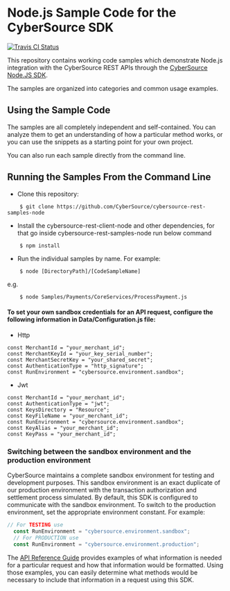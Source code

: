 # Node.js Sample Code for the CyberSource SDK
[![Travis CI Status](https://travis-ci.org/CyberSource/cybersource-rest-samples-node.svg?branch=master)](https://travis-ci.org/CyberSource/cybersource-rest-samples-node)

This repository contains working code samples which demonstrate Node.js integration with the CyberSource REST APIs through the [CyberSource Node.JS SDK](https://github.com/CyberSource/cybersource-rest-client-node).

The samples are organized into categories and common usage examples.


## Using the Sample Code

The samples are all completely independent and self-contained. You can analyze them to get an understanding of how a particular method works, or you can use the snippets as a starting point for your own project.

You can also run each sample directly from the command line.

## Running the Samples From the Command Line
* Clone this repository:
```
    $ git clone https://github.com/CyberSource/cybersource-rest-samples-node
```
* Install the cybersource-rest-client-node and other dependencies, for that go inside cybersource-rest-samples-node run below command
```
    $ npm install 
```
* Run the individual samples by name. For example: 
```
    $ node [DirectoryPath]/[CodeSampleName]
```
e.g.
```
    $ node Samples/Payments/CoreServices/ProcessPayment.js
```

#### To set your own sandbox credentials for an API request, configure the following information in Data/Configuration.js file:
  
  * Http

```
const MerchantId = "your_merchant_id";
const MerchantKeyId = "your_key_serial_number";
const MerchantSecretKey = "your_shared_secret";
const AuthenticationType = "http_signature";
const RunEnvironment = "cybersource.environment.sandbox";
```
  * Jwt

```
const MerchantId = "your_merchant_id";
const AuthenticationType = "jwt";
const KeysDirectory = "Resource";
const KeyFileName = "your_merchant_id";
const RunEnvironment = "cybersource.environment.sandbox";
const KeyAlias = "your_merchant_id";
const KeyPass = "your_merchant_id";
```

### Switching between the sandbox environment and the production environment
CyberSource maintains a complete sandbox environment for testing and development purposes. This sandbox environment is an exact
duplicate of our production environment with the transaction authorization and settlement process simulated. By default, this SDK is 
configured to communicate with the sandbox environment. To switch to the production environment, set the appropriate environment 
constant.  For example:

```javascript
// For TESTING use
  const RunEnvironment = "cybersource.environment.sandbox";
  // For PRODUCTION use
  const RunEnvironment = "cybersource.environment.production";
```


The [API Reference Guide](https://developer.cybersource.com/api/reference/api-reference.html) provides examples of what information is needed for a particular request and how that information would be formatted. Using those examples, you can easily determine what methods would be necessary to include that information in a request
using this SDK.

